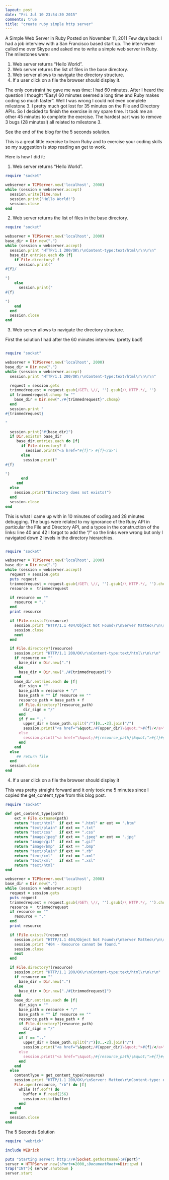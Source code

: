 ```yaml
---
layout: post
date: "Fri Jul 10 23:54:30 2015"
comments: true
title: "create ruby simple http server"
---
```


A Simple Web Server in Ruby
Posted on November 11, 2011
Few days back I had a job interview with a San Francisco based start up. The interviewer called me over Skype and asked me to write a simple web server in Ruby. The milestones were:

1. Web server returns “Hello World”.
2. Web server returns the list of files in the base directory.
3. Web server allows to navigate the directory structure.
4. If a user click on a file the browser should display it.

The only constraint he gave me was time: I had 60 minutes. After I heard the question I thought “Easy! 60 minutes seemed a long time and Ruby makes coding so much faster”. Well I was wrong I could not even complete milestone 3. I pretty much got lost for 35 minutes on the File and Directory APIs.
So I decided to finish the exercise in my spare time. It took me an other 45 minutes to complete the exercise. The hardest part was to remove 3 bugs (28 minutes!) all related to milestone 3.

See the end of the blog for the 5 seconds solution.

This is a great little exercise to learn Ruby and to exercise your coding skills so my suggestion is stop reading an get to work.

Here is how I did it:

1. Web server returns “Hello World”.

```ruby
require "socket"

webserver = TCPServer.new('localhost', 2000)
while (session = webserver.accept)
  session.write(Time.now)
  session.print("Hello World!")
  session.close
end

```

2. Web server returns the list of files in the base directory.

```ruby
require "socket"

webserver = TCPServer.new('localhost', 2000)
base_dir = Dir.new(".")
while (session = webserver.accept)
  session.print "HTTP/1.1 200/OK\r\nContent-type:text/html\r\n\r\n"
  base_dir.entries.each do |f|
    if File.directory? f
      session.print("
#{f}/

")
    else
      session.print("
#{f}

")
    end
  end
  session.close
end

```

3. Web server allows to navigate the directory structure.

First the solution I had after the 60 minutes interview.
(pretty bad!)

```ruby

require "socket"

webserver = TCPServer.new('localhost', 2000)
base_dir = Dir.new(".")
while (session = webserver.accept)
  session.print "HTTP/1.1 200/OK\r\nContent-type:text/html\r\n\r\n"

  request = session.gets
  trimmedrequest = request.gsub(/GET\ \//, '').gsub(/\ HTTP.*/, '')
  if trimmedrequest.chomp != ""
    base_dir = Dir.new("./#{trimmedrequest}".chomp)
  end
  session.print "
#{trimmedrequest}

"

  session.print("#{base_dir}")
  if Dir.exists? base_dir
     base_dir.entries.each do |f|
       if File.directory? f
         session.print("<a href="#{f}"> #{f}</a>")
       else
        session.print("
#{f}

")
       end
     end
  else
    session.print("Directory does not exists!")
  end
  session.close
end

```

This is what I came up with in 10 minutes of coding and 28 minutes debugging. The bugs were related to my ignorance of the Ruby API in particular the File and Directory API, and a typos in the construction of the links: line 40 and 42 I forgot to add the “/” so the links were wrong but only I navigated down 2 levels in the directory hierarchies.


```ruby

require "socket"

webserver = TCPServer.new('localhost', 2000)
base_dir = Dir.new(".")
while (session = webserver.accept)
  request = session.gets
  puts request
  trimmedrequest = request.gsub(/GET\ \//, '').gsub(/\ HTTP.*/, '').chomp
  resource =  trimmedrequest

  if resource == ""
    resource = "."
  end
  print resource

  if !File.exists?(resource)
    session.print "HTTP/1.1 404/Object Not Found\r\nServer Matteo\r\n\r\n"
    session.close
    next
  end

  if File.directory?(resource)
    session.print "HTTP/1.1 200/OK\r\nContent-type:text/html\r\n\r\n"
    if resource == ""
      base_dir = Dir.new(".")
    else
      base_dir = Dir.new("./#{trimmedrequest}")
    end
    base_dir.entries.each do |f|
      dir_sign = ""
      base_path = resource + "/"
      base_path = "" if resource == ""
      resource_path = base_path + f
      if File.directory?(resource_path)
        dir_sign = "/"
      end
      if f == ".."
        upper_dir = base_path.split("/")[0..-2].join("/")
        session.print("<a href="\&quot;/#{upper_dir}\&quot;">#{f}/</a>")
      else
        session.print("<a href="\&quot;/#{resource_path}\&quot;">#{f}#{dir_sign}</a>")
      end
    end
  else
     ## return file
  end
  session.close
end

```

4. If a user click on a file the browser should display it

This was pretty straight forward and it only took me 5 minutes since I copied the get_content_type from this blog post.

```ruby
require "socket"

def get_content_type(path)
    ext = File.extname(path)
    return "text/html"  if ext == ".html" or ext == ".htm"
    return "text/plain" if ext == ".txt"
    return "text/css"   if ext == ".css"
    return "image/jpeg" if ext == ".jpeg" or ext == ".jpg"
    return "image/gif"  if ext == ".gif"
    return "image/bmp"  if ext == ".bmp"
    return "text/plain" if ext == ".rb"
    return "text/xml"   if ext == ".xml"
    return "text/xml"   if ext == ".xsl"
    return "text/html"
end

webserver = TCPServer.new('localhost', 2000)
base_dir = Dir.new(".")
while (session = webserver.accept)
  request = session.gets
  puts request
  trimmedrequest = request.gsub(/GET\ \//, '').gsub(/\ HTTP.*/, '').chomp
  resource =  trimmedrequest
  if resource == ""
    resource = "."
  end
  print resource

  if !File.exists?(resource)
    session.print "HTTP/1.1 404/Object Not Found\r\nServer Matteo\r\n\r\n"
    session.print "404 - Resource cannot be found."
    session.close
    next
  end

  if File.directory?(resource)
    session.print "HTTP/1.1 200/OK\r\nContent-type:text/html\r\n\r\n"
    if resource == ""
      base_dir = Dir.new(".")
    else
      base_dir = Dir.new("./#{trimmedrequest}")
    end
    base_dir.entries.each do |f|
      dir_sign = ""
      base_path = resource + "/"
      base_path = "" if resource == ""
      resource_path = base_path + f
      if File.directory?(resource_path)
        dir_sign = "/"
      end
      if f == ".."
        upper_dir = base_path.split("/")[0..-2].join("/")
        session.print("<a href="\&quot;/#{upper_dir}\&quot;">#{f}/</a>")
      else
        session.print("<a href="\&quot;/#{resource_path}\&quot;">#{f}#{dir_sign}</a>")
      end
    end
  else
    contentType = get_content_type(resource)
    session.print "HTTP/1.1 200/OK\r\nServer: Matteo\r\nContent-type: #{contentType}\r\n\r\n"
    File.open(resource, "rb") do |f|
      while (!f.eof?) do
        buffer = f.read(256)
        session.write(buffer)
      end
    end
  end
  session.close
end

```

The 5 Seconds Solution

```ruby
require 'webrick'

include WEBrick

puts "Starting server: http://#{Socket.gethostname}:#{port}"
server = HTTPServer.new(:Port=>2000,:DocumentRoot=>Dir::pwd )
trap("INT"){ server.shutdown }
server.start
```
